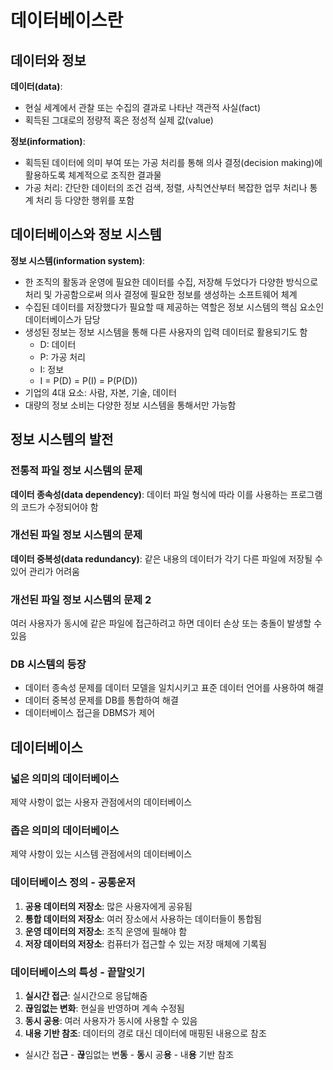 # 데이터베이스란
## 데이터와 정보
**데이터(data)**:
- 현실 세계에서 관찰 또는 수집의 결과로 나타난 객관적 사실(fact)
- 획득된 그대로의 정량적 혹은 정성적 실제 값(value)

**정보(information)**:
- 획득된 데이터에 의미 부여 또는 가공 처리를 통해 의사 결정(decision making)에 활용하도록 체계적으로 조직한 결과물
- 가공 처리: 간단한 데이터의 조건 검색, 정렬, 사칙연산부터 복잡한 업무 처리나 통계 처리 등 다양한 행위를 포함

## 데이터베이스와 정보 시스템

**정보 시스템(information system)**:
- 한 조직의 활동과 운영에 필요한 데이터를 수집, 저장해 두었다가 다양한 방식으로 처리 및 가공함으로써 의사 결정에 필요한 정보를 생성하는 소프트웨어 체계
- 수집된 데이터를 저장했다가 필요할 때 제공하는 역할은 정보 시스템의 핵심 요소인 데이터베이스가 담당
- 생성된 정보는 정보 시스템을 통해 다른 사용자의 입력 데이터로 활용되기도 함
  - D: 데이터
  - P: 가공 처리
  - I: 정보
  - I = P(D) = P(I) = P(P(D))
- 기업의 4대 요소: 사람, 자본, 기술, 데이터
- 대량의 정보 소비는 다양한 정보 시스템을 통해서만 가능함

## 정보 시스템의 발전
### 전통적 파일 정보 시스템의 문제
**데이터 종속성(data dependency)**: 데이터 파일 형식에 따라 이를 사용하는 프로그램의 코드가 수정되어야 함

### 개선된 파일 정보 시스템의 문제
**데이터 중복성(data redundancy)**: 같은 내용의 데이터가 각기 다른 파일에 저장될 수 있어 관리가 어려움

### 개선된 파일 정보 시스템의 문제 2
여러 사용자가 동시에 같은 파일에 접근하려고 하면 데이터 손상 또는 충돌이 발생할 수 있음

### DB 시스템의 등장
- 데이터 종속성 문제를 데이터 모델을 일치시키고 표준 데이터 언어를 사용하여 해결
- 데이터 중복성 문제를 DB를 통합하여 해결
- 데이터베이스 접근을 DBMS가 제어

## 데이터베이스
### 넓은 의미의 데이터베이스
제약 사항이 없는 사용자 관점에서의 데이터베이스

### 좁은 의미의 데이터베이스
제약 사항이 있는 시스템 관점에서의 데이터베이스

### 데이터베이스 정의 - 공통운저
1. **공용 데이터의 저장소**: 많은 사용자에게 공유됨
2. **통합 데이터의 저장소**: 여러 장소에서 사용하는 데이터들이 통합됨
3. **운영 데이터의 저장소**: 조직 운영에 필해야 함
4. **저장 데이터의 저장소**: 컴퓨터가 접근할 수 있는 저장 매체에 기록됨

### 데이터베이스의 특성 - 끝말잇기
1. **실시간 접근**: 실시간으로 응답해줌
2. **끊임없는 변화**: 현실을 반영하며 계속 수정됨
3. **동시 공용**: 여러 사용자가 동시에 사용할 수 있음
4. **내용 기반 참조**: 데이터의 경로 대신 데이터에 매핑된 내용으로 참조

- 실시간 접**근** - **끊**임없는 변**동** - **동**시 공**용** - 내**용** 기반 참조
